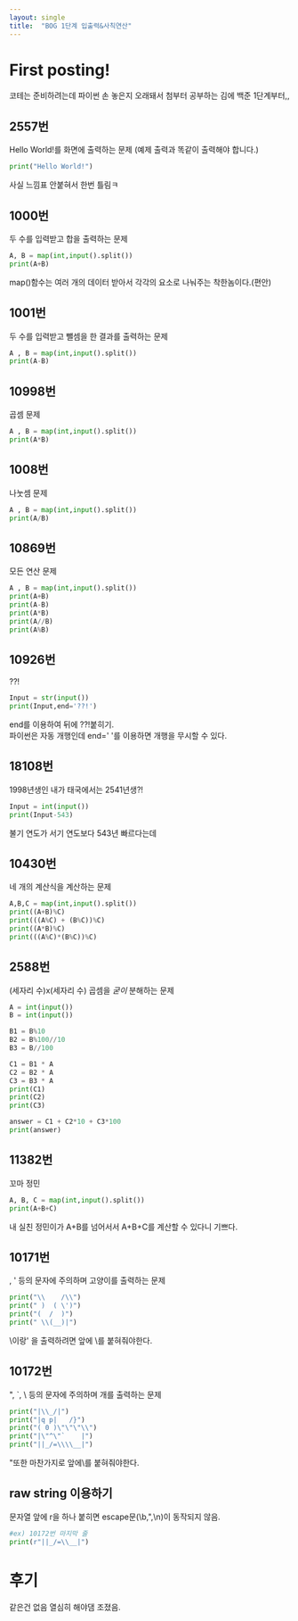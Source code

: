 ```yaml
---
layout: single
title:  "BOG 1단계 입출력&사칙연산"
---
```


# First posting!

코테는 준비하려는데 파이썬
손 놓은지 오래돼서 첨부터 공부하는 김에 백준 1단계부터,,

## 2557번  
Hello World!를 화면에 출력하는 문제 (예제 출력과 똑같이 출력해야 합니다.)
```python
print("Hello World!")
````
사실 느낌표 안붙혀서 한번 틀림ㅋ  
  
## 1000번  
두 수를 입력받고 합을 출력하는 문제
```python
A, B = map(int,input().split())
print(A+B)
```
map()함수는 여러 개의 데이터 받아서 각각의 요소로 나눠주는 착한놈이다.(편안)  

## 1001번
두 수를 입력받고 뺄셈을 한 결과를 출력하는 문제
```python
A , B = map(int,input().split())
print(A-B)
```  
## 10998번
곱셈 문제
```python
A , B = map(int,input().split())
print(A*B)
```  
## 1008번
나눗셈 문제
```python
A , B = map(int,input().split())
print(A/B)
```

## 10869번
모든 연산 문제
```python
A , B = map(int,input().split())
print(A+B)
print(A-B)
print(A*B)
print(A//B)
print(A%B)
```
## 10926번
??!
```python
Input = str(input())
print(Input,end='??!')
```
end를 이용하여 뒤에 ??!붙히기.  
파이썬은 자동 개행인데 end=' '를 이용하면 개행을 무시할 수 있다.  

## 18108번
1998년생인 내가 태국에서는 2541년생?!
```python
Input = int(input())
print(Input-543)
```
불기 연도가 서기 연도보다 543년 빠르다는데  

## 10430번
네 개의 계산식을 계산하는 문제
```python
A,B,C = map(int,input().split())
print((A+B)%C)
print(((A%C) + (B%C))%C)
print((A*B)%C)
print(((A%C)*(B%C))%C)
```
## 2588번
(세자리 수)x(세자리 수) 곱셈을 *굳이* 분해하는 문제
```python
A = int(input())
B = int(input())

B1 = B%10
B2 = B%100//10
B3 = B//100

C1 = B1 * A
C2 = B2 * A
C3 = B3 * A
print(C1)
print(C2)
print(C3)

answer = C1 + C2*10 + C3*100
print(answer)
```

## 11382번
꼬마 정민
```python
A, B, C = map(int,input().split())
print(A+B+C)
```
내 실친 정민이가 A+B를 넘어서서 A+B+C를 계산할 수 있다니 기쁘다.  

## 10171번
\, ' 등의 문자에 주의하며 고양이를 출력하는 문제
```python
print("\\    /\\")
print(" )  ( \')")
print("(  /  )")
print(" \\(__)|")
```
\이랑' 을 출력하려면 앞에 \를 붙혀줘야한다.  

## 10172번
", `, \ 등의 문자에 주의하며 개를 출력하는 문제
```python
print("|\\_/|")
print("|q p|   /}")
print("( 0 )\"\"\"\\")
print("|\"^\"`    |")
print("||_/=\\\\__|")
```
"또한 마찬가지로 앞에\를 붙혀줘야한다.
## raw string 이용하기 
문자열 앞에 r을 하나 붙히면 escape문(\b,\",\n)이 동작되지 않음.
```python
#ex) 10172번 마지막 줄
print(r"||_/=\\__|")
```    
  
  
# 후기
같은건 없음 열심히 해야댐 조졌음.
